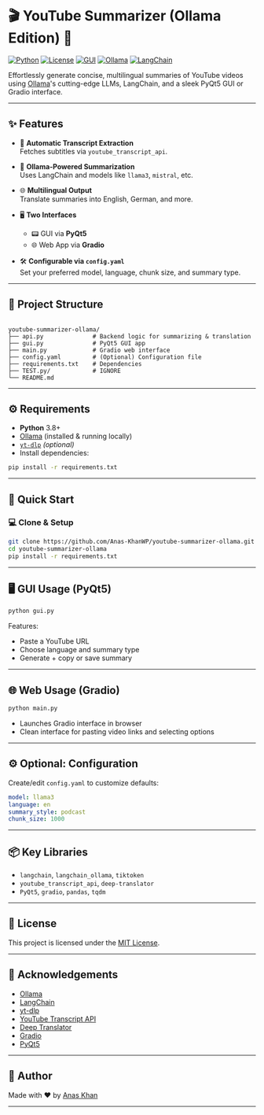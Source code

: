 # 🎬 YouTube Summarizer (Ollama Edition) 🚀

[![Python](https://img.shields.io/badge/Python-3.8+-blue.svg)](https://www.python.org/)
[![License](https://img.shields.io/badge/License-MIT-green.svg)](LICENSE)
[![GUI](https://img.shields.io/badge/Interface-PyQt5%20%26%20Gradio-purple.svg)](https://github.com/Anas-KhanWP/youtube-summarizer-ollama)
[![Ollama](https://img.shields.io/badge/LLM-Ollama-blue.svg)](https://ollama.com/)
[![LangChain](https://img.shields.io/badge/Framework-LangChain-orange.svg)](https://www.langchain.com/)

Effortlessly generate concise, multilingual summaries of YouTube videos using [Ollama](https://ollama.com)'s cutting-edge LLMs, LangChain, and a sleek PyQt5 GUI or Gradio interface.

---

## ✨ Features

- 🎥 **Automatic Transcript Extraction**  
  Fetches subtitles via `youtube_transcript_api`.

- 🤖 **Ollama‑Powered Summarization**  
  Uses LangChain and models like `llama3`, `mistral`, etc.

- 🌐 **Multilingual Output**  
  Translate summaries into English, German, and more.

- 🖥️ **Two Interfaces**  
  - 📟 GUI via **PyQt5**
  - 🌐 Web App via **Gradio**

- 🛠️ **Configurable via `config.yaml`**  
  Set your preferred model, language, chunk size, and summary type.

---

## 📂 Project Structure

```

youtube-summarizer-ollama/
├── api.py              # Backend logic for summarizing & translation
├── gui.py              # PyQt5 GUI app
├── main.py             # Gradio web interface
├── config.yaml         # (Optional) Configuration file
├── requirements.txt    # Dependencies
├── TEST.py/            # IGNORE
└── README.md

````

---

## ⚙️ Requirements

- **Python** 3.8+
- [Ollama](https://ollama.com/) (installed & running locally)
- [`yt-dlp`](https://github.com/yt-dlp/yt-dlp) *(optional)*
- Install dependencies:

```bash
pip install -r requirements.txt
````

---

## 🚀 Quick Start

### 💻 Clone & Setup

```bash
git clone https://github.com/Anas-KhanWP/youtube-summarizer-ollama.git
cd youtube-summarizer-ollama
pip install -r requirements.txt
```

---

## 🖥️ GUI Usage (PyQt5)

```bash
python gui.py
```

Features:

* Paste a YouTube URL
* Choose language and summary type
* Generate + copy or save summary

---

## 🌐 Web Usage (Gradio)

```bash
python main.py
```

* Launches Gradio interface in browser
* Clean interface for pasting video links and selecting options

---

## ⚙️ Optional: Configuration

Create/edit `config.yaml` to customize defaults:

```yaml
model: llama3
language: en
summary_style: podcast
chunk_size: 1000
```

---

## 📦 Key Libraries

* `langchain`, `langchain_ollama`, `tiktoken`
* `youtube_transcript_api`, `deep-translator`
* `PyQt5`, `gradio`, `pandas`, `tqdm`

---

## 📄 License

This project is licensed under the [MIT License](LICENSE).

---

## 🙏 Acknowledgements

* [Ollama](https://ollama.com/)
* [LangChain](https://www.langchain.com/)
* [yt-dlp](https://github.com/yt-dlp/yt-dlp)
* [YouTube Transcript API](https://pypi.org/project/youtube-transcript-api/)
* [Deep Translator](https://github.com/nidhaloff/deep-translator)
* [Gradio](https://www.gradio.app/)
* [PyQt5](https://pypi.org/project/PyQt5/)

---

## 👤 Author

Made with ❤️ by [Anas Khan](https://github.com/Anas-KhanWP)

---
